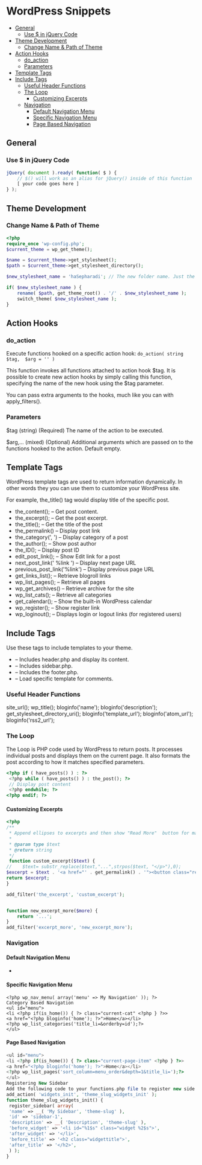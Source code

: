 # WordPress Snippets

<!-- MarkdownTOC -->

* [General](#general)
    * [Use $ in jQuery Code](#use-%24-in-jquery-code)
* [Theme Development](#theme-development)
    * [Change Name & Path of Theme](#change-name--path-of-theme)
* [Action Hooks](#action-hooks)
    * [do_action](#do_action)
    * [Parameters](#parameters)
* [Template Tags](#template-tags)
* [Include Tags](#include-tags)
    * [Useful Header Functions](#useful-header-functions)
    * [The Loop](#the-loop)
        * [Customizing Excerpts](#customizing-excerpts)
    * [Navigation](#navigation)
        * [Default Navigation Menu](#default-navigation-menu)
        * [Specific Navigation Menu](#specific-navigation-menu)
        * [Page Based Navigation](#page-based-navigation)

<!-- /MarkdownTOC -->

<a id="general"></a>
## General

<a id="use-%24-in-jquery-code"></a>
### Use $ in jQuery Code
```js
jQuery( document ).ready( function( $ ) {
    // $() will work as an alias for jQuery() inside of this function
    [ your code goes here ]
} );
```

<a id="theme-development"></a>
## Theme Development

<a id="change-name--path-of-theme"></a>
### Change Name & Path of Theme

```php
<?php
require_once 'wp-config.php';
$current_theme = wp_get_theme();

$name = $current_theme->get_stylesheet();
$path = $current_theme->get_stylesheet_directory();

$new_stylesheet_name = 'haSepharadi'; // The new folder name. Just the name e.g. 'mynewtheme'

if( $new_stylesheet_name ) {
    rename( $path, get_theme_root() . '/' . $new_stylesheet_name );
    switch_theme( $new_stylesheet_name );
}
```

<a id="action-hooks"></a>
## Action Hooks

<a id="do_action"></a>
### do_action

Execute functions hooked on a specific action hook:
`do_action( string $tag,  $arg = '' )`

This function invokes all functions attached to action hook $tag. It is possible to create new action hooks by simply calling this function, specifying the name of the new hook using the $tag parameter.

You can pass extra arguments to the hooks, much like you can with apply_filters().

<a id="parameters"></a>
### Parameters
$tag
(string) (Required) The name of the action to be executed.

$arg,...
(mixed) (Optional) Additional arguments which are passed on to the functions hooked to the action. Default empty.



<a id="template-tags"></a>
## Template Tags

WordPress template tags are used to return information dynamically.
In other words they you can use them to customize your WordPress site.

For example, the_title() tag would display title of the specific post.

* the_content(); – Get post content.
* the_excerpt(); – Get the post excerpt.
* the_title(); – Get the title of the post
* the_permalink() – Display post link
* the_category(', ') – Display category of a post
* the_author(); – Show post author
* the_ID(); – Display post ID
* edit_post_link(); – Show Edit link for a post
* next_post_link(' %link ') – Display next page URL
* previous_post_link('%link') – Display previous page URL
* get_links_list(); – Retrieve blogroll links
* wp_list_pages(); – Retrieve all pages
* wp_get_archives() – Retrieve archive for the site
* wp_list_cats(); – Retrieve all categories
* get_calendar(); – Show the built-in WordPress calendar
* wp_register(); – Show register link
* wp_loginout(); – Displays login or logout links (for registered users)

<a id="include-tags"></a>
## Include Tags

Use these tags to include templates to your theme.

* <?php get_header(); ?> – Includes header.php and display its content.
* <?php get_sidebar(); ?> – Includes sidebar.php.
* <?php get_footer(); ?> – Includes the footer.php.
* <?php comments_template(); ?> – Load specific template for comments.

<a id="useful-header-functions"></a>
### Useful Header Functions
site_url();
wp_title();
bloginfo('name');
bloginfo('description');
get_stylesheet_directory_uri();
bloginfo('template_url');
bloginfo('atom_url');
bloginfo('rss2_url');

<a id="the-loop"></a>
### The Loop

The Loop is PHP code used by WordPress to return posts. It processes individual posts and displays them on the current page. It also formats the post according to how it matches specified parameters.

```php
<?php if ( have_posts() ) : ?>
 <?php while ( have_posts() ) : the_post(); ?>
 // Display post content
 <?php endwhile; ?>
<?php endif; ?>
```

<a id="customizing-excerpts"></a>
#### Customizing Excerpts

```php
<?php
/**
 * Append ellipses to excerpts and then show "Read More"  button for manual & automatic excerpts.
 *
 * @param type $text
 * @return string
 */
 function custom_excerpt($text) {
//    $text= substr_replace($text,"...",strpos($text, "</p>"),0);
$excerpt = $text . '<a href="' . get_permalink() . '"><button class="read-more-btn" type="button" value="read_more">Read More</button></a>';
return $excerpt;
}

add_filter('the_excerpt', 'custom_excerpt');


function new_excerpt_more($more) {
    return '...';
}
add_filter('excerpt_more', 'new_excerpt_more');
```
<a id="navigation"></a>
### Navigation
<a id="default-navigation-menu"></a>
#### Default Navigation Menu
* <?php wp_nav_menu(); ?>

<a id="specific-navigation-menu"></a>
#### Specific Navigation Menu
```
<?php wp_nav_menu( array('menu' => My Navigation' )); ?>
Category Based Navigation
<ul id="menu">
<li <?php if(is_home()) { ?> class="current-cat" <?php } ?>>
<a href="<?php bloginfo('home'); ?>">Home</a></li>
<?php wp_list_categories('title_li=&orderby=id');?>
</ul>
```

<a id="page-based-navigation"></a>
#### Page Based Navigation
```php
<ul id="menu">
<li <?php if(is_home()) { ?> class="current-page-item" <?php } ?>>
<a href="<?php bloginfo('home'); ?>">Home</a></li>
<?php wp_list_pages('sort_column=menu_order&depth=1&title_li=');?>
</ul>
Registering New Sidebar
Add the following code to your functions.php file to register new side bar.
add_action( 'widgets_init', 'theme_slug_widgets_init' );
function theme_slug_widgets_init() {
 register_sidebar( array(
 'name' => __( 'My Sidebar', 'theme-slug' ),
 'id' => 'sidebar-1',
 'description' => __( 'Description', 'theme-slug' ),
 'before_widget' => '<li id="%1$s" class="widget %2$s">',
 'after_widget' => '</li>',
 'before_title' => '<h2 class="widgettitle">',
 'after_title' => '</h2>',
 ) );
}
```
